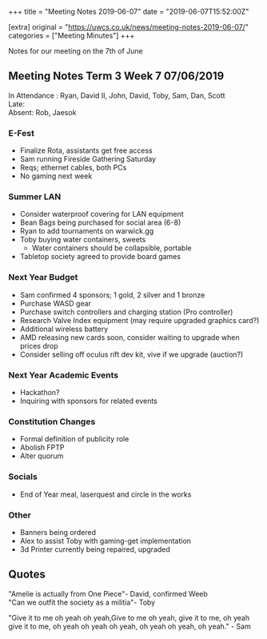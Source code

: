+++
title = "Meeting Notes 2019-06-07"
date = "2019-06-07T15:52:00Z"

[extra]
original = "https://uwcs.co.uk/news/meeting-notes-2019-06-07/"    
categories = ["Meeting Minutes"]
+++

<p>Notes for our meeting on the 7th of June<br/></p>

<!-- more -->

## Meeting Notes Term 3 Week 7 07/06/2019

  
In Attendance : Ryan, David II, John, David, Toby, Sam, Dan, Scott  
Late:  
Absent: Rob, Jaesok  
  

### E-Fest

  - Finalize Rota, assistants get free access
  - Sam running Fireside Gathering Saturday
  - Reqs; ethernet cables, both PCs
  - No gaming next week

### Summer LAN

  - Consider waterproof covering for LAN equipment
  - Bean Bags being purchased for social area (6-8)
  - Ryan to add tournaments on warwick.gg
  - Toby buying water containers, sweets
      - Water containers should be collapsible, portable
  - Tabletop society agreed to provide board games

### Next Year Budget

  - Sam confirmed 4 sponsors; 1 gold, 2 silver and 1 bronze
  - Purchase WASD gear
  - Purchase switch controllers and charging station (Pro controller)
  - Research Valve Index equipment (may require upgraded graphics card?)
  - Additional wireless battery
  - AMD releasing new cards soon, consider waiting to upgrade when prices drop
  - Consider selling off oculus rift dev kit, vive if we upgrade (auction?)

### Next Year Academic Events

  - Hackathon?
  - Inquiring with sponsors for related events

### Constitution Changes

  - Formal definition of publicity role
  - Abolish FPTP
  - Alter quorum

### Socials

  - End of Year meal, laserquest and circle in the works

### Other

  - Banners being ordered
  - Alex to assist Toby with gaming-get implementation
  - 3d Printer currently being repaired, upgraded

## Quotes

  
"Amelie is actually from One Piece"- David, confirmed Weeb  
"Can we outfit the society as a militia"- Toby  

"Give it to me oh yeah oh yeah,Give to me oh yeah, give it to me, oh yeah give it to me, oh yeah oh yeah oh yeah, oh yeah oh yeah, oh yeah." - Sam

